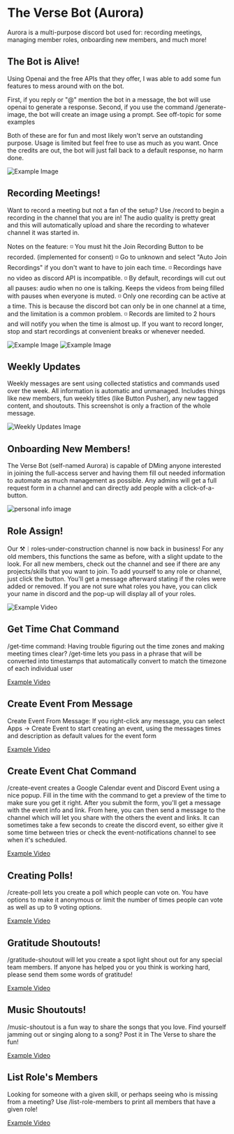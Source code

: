 The Verse Bot (Aurora)
======================

Aurora is a multi-purpose discord bot used for: recording meetings, managing member roles, onboarding new members, and much more!

## The Bot is Alive!

Using Openai and the free APIs that they offer, I was able to add some fun features to mess around with on the bot.

First, if you reply or "@" mention the bot in a message, the bot will use openai to generate a response.
Second, if you use the command /generate-image, the bot will create an image using a prompt.
See ⁠off-topic for some examples

Both of these are for fun and most likely won't serve an outstanding purpose. Usage is limited but feel free to use as much as you want. Once the credits are out, the bot will just fall back to a default response, no harm done.

![Example Image](docs/chatGTP_ai.webp)

## Recording Meetings!

Want to record a meeting but not a fan of the setup? Use /record to begin a recording in the channel that you are in! The audio quality is pretty great and this will automatically upload and share the recording to whatever channel it was started in.

Notes on the feature:
◽ You must hit the Join Recording Button to be recorded. (implemented for consent)
◽ Go to ⁠unknown and select "Auto Join Recordings" if you don't want to have to join each time.
◽ Recordings have no video as discord API is incompatible.
◽ By default, recordings will cut out all pauses: audio when no one is talking. Keeps the videos from being filled with pauses when everyone is muted.
◽ Only one recording can be active at a time. This is because the discord bot can only be in one channel at a time, and the limitation is a common problem.
◽ Records are limited to 2 hours and will notify you when the time is almost up. If you want to record longer, stop and start recordings at convenient breaks or whenever needed.

![Example Image](docs/recording_1.webp)
![Example Image](docs/recording_0.webp)

## Weekly Updates

Weekly messages are sent using collected statistics and commands used over the week. All information is automatic and unmanaged. Includes things like new members, fun weekly titles (like Button Pusher), any new tagged content, and shoutouts. This screenshot is only a fraction of the whole message.

![Weekly Updates Image](docs/weeklyUpdates.png)

## Onboarding New Members!

The Verse Bot (self-named Aurora) is capable of DMing anyone interested in joining the full-access server and having them fill out needed information to automate as much management as possible. Any admins will get a full request form in a channel and can directly add people with a click-of-a-button.

![personal info image](personal_info_onboarding.png)

## Role Assign!

Our ⁠⚒︱roles-under-construction channel is now back in business! For any old members, this functions the same as before, with a slight update to the look.
For all new members, check out the channel and see if there are any projects/skills that you want to join. To add yourself to any role or channel, just click the button. You'll get a message afterward stating if the roles were added or removed. If you are not sure what roles you have, you can click your name in discord and the pop-up will display all of your roles.

![Example Video](docs/role_assign.webp)

## Get Time Chat Command

/get-time command: Having trouble figuring out the time zones and making meeting times clear? /get-time lets you pass in a phrase that will be converted into timestamps that automatically convert to match the timezone of each individual user

[Example Video](docs/GetTimeCommand.webm)

## Create Event From Message

Create Event From Message: If you right-click any message, you can select Apps -> Create Event to start creating an event, using the messages times and description as default values for the event form

[Example Video](docs/EventFromMessage.webm)

## Create Event Chat Command

/create-event creates a Google Calendar event and Discord Event using a nice popup. Fill in the time with the command to get a preview of the time to make sure you get it right. 
After you submit the form, you'll get a message with the event info and link. From here, you can then send a message to the channel which will let you share with the others the event and links. It can sometimes take a few seconds to create the discord event, so either give it some time between tries or check the event-notifications  channel to see when it's scheduled.

[Example Video](docs/CreateEventCommand.webm)

## Creating Polls!

/create-poll lets you create a poll which people can vote on. You have options to make it anonymous or limit the number of times people can vote as well as up to 9 voting options.

[Example Video](docs/Create_Poll.mp4)

## Gratitude Shoutouts!

/gratitude-shoutout will let you create a spot light shout out for any special team members. If anyone has helped you or you think is working hard, please send them some words of gratitude!

[Example Video](docs/Grats_Shoutout.mp4)

## Music Shoutouts!

/music-shoutout is a fun way to share the songs that you love. Find yourself jamming out or singing along to a song? Post it in The Verse to share the fun!

[Example Video](docs/Music_Shoutout.mp4)

## List Role's Members

Looking for someone with a given skill, or perhaps seeing who is missing from a meeting? Use /list-role-members to print all members that have a given role!

[Example Video](docs/List_Role_Members.mp4)